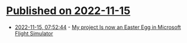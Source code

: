 # [Published on 2022-11-15](index.md)

* [2022-11-15, 07:52:44](https://news.ycombinator.com/item?id=33606438) - [My project Is now an Easter Egg in Microsoft Flight Simulator](https://github.com/s-macke/FSHistory)
